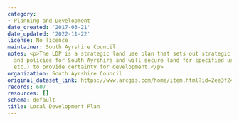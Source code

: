 ```yaml
---
category:
- Planning and Development
date_created: '2017-03-21'
date_updated: '2022-11-22'
license: No licence
maintainer: South Ayrshire Council
notes: <p>The LDP is a strategic land use plan that sets out strategic spatial priorities
  and policies for South Ayrshire and will secure land for specified uses (e.g. housing/industry
  etc.) to provide certainty for development.</p>
organization: South Ayrshire Council
original_dataset_link: https://www.arcgis.com/home/item.html?id=2ee3f24392c547a288842eb3a62996f0
records: 607
resources: []
schema: default
title: Local Development Plan
---
```

